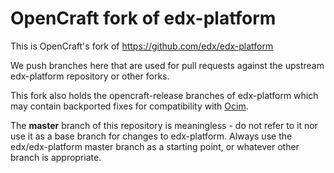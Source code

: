 # OpenCraft fork of edx-platform

This is OpenCraft's fork of https://github.com/edx/edx-platform

We push branches here that are used for pull requests against
the upstream edx-platform repository or other forks.

This fork also holds the opencraft-release branches of edx-platform
which may contain backported fixes for compatibility with
[Ocim](https://github.com/open-craft/opencraft).

The **master** branch of this repository is meaningless - do not
refer to it nor use it as a base branch for changes to edx-platform.
Always use the edx/edx-platform master branch as a
starting point, or whatever other branch is appropriate.

